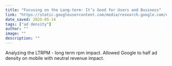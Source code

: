```yaml
---
title: "Focusing on the Long-term: It’s Good for Users and Business"
link: "https://static.googleusercontent.com/media/research.google.com/en//pubs/archive/43887.pdf"
date_saved: 2025-05-14
tags: ["ad density"]
author: ""
image: ""
description: ""
---
```


Analyzing the LTRPM - long term rpm impact. Allowed Google to half ad density on mobile with neutral revenue impact.